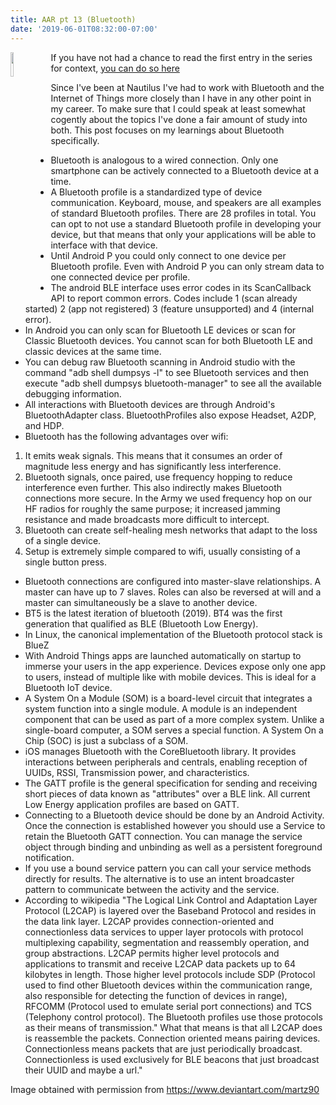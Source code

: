 ```yaml
---
title: AAR pt 13 (Bluetooth)
date: '2019-06-01T08:32:00-07:00'
---
```

<img style="float: left; margin:0 1em 0 0; width: 10%" src="/img/blog/bluetooth-icon.png"> If you have not had a chance to read the first entry in the series for context, <a href="/post/after-action-review-aar/">you can do so here</a> 

Since I've been at Nautilus I've had to work with Bluetooth and the Internet of Things more closely than I have in any other point in my career.  To make sure that I could speak at least somewhat cogently about the topics I've done a fair amount of study into both.  This post focuses on my learnings about Bluetooth specifically.

* Bluetooth is analogous to a wired connection.  Only one smartphone can be actively connected to a Bluetooth device at a time.
* A Bluetooth profile is a standardized type of device communication.  Keyboard, mouse, and speakers are all examples of standard Bluetooth profiles.  There are 28 profiles in total.  You can opt to not use a standard Bluetooth profile in developing your device, but that means that only your applications will be able to interface with that device.
* Until Android P you could only connect to one device per Bluetooth profile.  Even with Android P you can only stream data to one connected device per profile. 
* The android BLE interface uses error codes in its ScanCallback API to report common errors.  Codes include 1 (scan already started) 2 (app not registered) 3 (feature unsupported) and 4 (internal error).
* In Android you can only scan for Bluetooth LE devices or scan for Classic Bluetooth devices. You cannot scan for both Bluetooth LE and classic devices at the same time.
* You can debug raw Bluetooth scanning in Android studio with the command "adb shell dumpsys -l" to see Bluetooth services and then execute "adb shell dumpsys bluetooth-manager" to see all the available debugging information.
* All interactions with Bluetooth devices are through Android's BluetoothAdapter class.  BluetoothProfiles also expose Headset, A2DP, and HDP.
* Bluetooth has the following advantages over wifi: 

1. It emits weak signals.  This means that it consumes an order of magnitude less energy and has significantly less interference.
2. Bluetooth signals, once paired, use frequency hopping to reduce interference even further.  This also indirectly makes Bluetooth connections more secure.  In the Army we used frequency hop on our HF radios for roughly the same purpose; it increased jamming resistance and made broadcasts more difficult to intercept.
3. Bluetooth can create self-healing mesh networks that adapt to the loss of a single device.
4. Setup is extremely simple compared to wifi, usually consisting of a single button press.

* Bluetooth connections are configured into master-slave relationships.  A master can have up to 7 slaves.  Roles can also be reversed at will and a master can simultaneously be a slave to another device.
* BT5 is the latest iteration of bluetooth (2019).  BT4 was the first generation that qualified as BLE (Bluetooth Low Energy).
* In Linux, the canonical implementation of the Bluetooth protocol stack is BlueZ
* With Android Things apps are launched automatically on startup to immerse your users in the app experience. Devices expose only one app to users, instead of multiple like with mobile devices. This is ideal for a Bluetooth IoT device.  
* A System On a Module (SOM) is a board-level circuit that integrates a system function into a single module. A module is an independent component that can be used as part of a more complex system. Unlike a single-board computer, a SOM serves a special function.  A System On a Chip (SOC) is just a subclass of a SOM.
* iOS manages Bluetooth with the CoreBluetooth library.  It provides interactions between peripherals and centrals, enabling reception of UUIDs, RSSI, Transmission power, and characteristics.
* The GATT profile is the general specification for sending and receiving short pieces of data known as "attributes" over a BLE link. All current Low Energy application profiles are based on GATT.
* Connecting to a Bluetooth device should be done by an Android Activity.  Once the connection is established however you should use a Service to retain the Bluetooth GATT connection.  You can manage the service object through binding and unbinding as well as a persistent foreground notification.
* If you use a bound service pattern you can call your service methods directly for results.  The alternative is to use an intent broadcaster pattern to communicate between the activity and the service.
* According to wikipedia "The Logical Link Control and Adaptation Layer Protocol (L2CAP) is layered over the Baseband Protocol and resides in the data link layer. L2CAP provides connection-oriented and connectionless data services to upper layer protocols with protocol multiplexing capability, segmentation and reassembly operation, and group abstractions. L2CAP permits higher level protocols and applications to transmit and receive L2CAP data packets up to 64 kilobytes in length.  Those higher level protocols include SDP (Protocol used to find other Bluetooth devices within the communication range, also responsible for detecting the function of devices in range), RFCOMM (Protocol used to emulate serial port connections) and TCS (Telephony control protocol).  The Bluetooth profiles use those protocols as their means of transmission." What that means is that all L2CAP does is reassemble the packets. Connection oriented means pairing devices.  Connectionless means packets that are just periodically broadcast.  Connectionless is used exclusively for BLE beacons that just broadcast their UUID and maybe a url."

Image obtained with permission from https://www.deviantart.com/martz90
